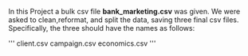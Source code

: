 In this Project a bulk csv file  **bank_marketing.csv** was given. We were asked to clean,reformat, and split the data, saving three final csv files. Specifically, the three should have the names as follows:

'''
client.csv
campaign.csv
economics.csv
'''
